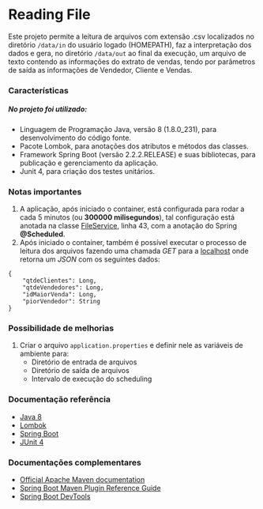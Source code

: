 # Reading File
Este projeto permite a leitura de arquivos com extensão .csv localizados no diretório ``/data/in`` do usuário logado (HOMEPATH), 
faz a interpretação dos dados e gera, no diretório ``/data/out`` ao final da execução, um arquivo de texto contendo as informações do extrato de vendas,
tendo por parâmetros de saída as informações de Vendedor, Cliente e Vendas.

### Características
##### No projeto foi utilizado:

* Linguagem de Programação Java, versão 8 (1.8.0_231), para desenvolvimento do código fonte.
* Pacote Lombok, para anotações dos atributos e métodos das classes.
* Framework Spring Boot (versão 2.2.2.RELEASE) e suas bibliotecas, para publicação e gerenciamento da aplicação.
* Junit 4, para criação dos testes unitários.

### Notas importantes
1. A aplicação, após iniciado o container, está configurada para rodar a cada 5 minutos (ou **300000 milisegundos**), 
tal configuração está anotada na classe [FileService](/src/main/java/com/testedev/readingfile/service/FileService.java), 
linha 43, com a anotação do Spring **@Scheduled**.
2. Após iniciado o container, também é possível executar o processo de leitura dos arquivos fazendo uma chamada *GET* 
para a [localhost](http://localhost:8080/vendas/extrato) onde retorna um *JSON* com os seguintes dados:
```
{
    "qtdeClientes": Long,
    "qtdeVendedores": Long,
    "idMaiorVenda": Long,
    "piorVendedor": String
}
```

### Possibilidade de melhorias
1. Criar o arquivo ``application.properties`` e definir nele as variáveis de ambiente para:
    * Diretório de entrada de arquivos
    * Diretório de saída de arquivos
    * Intervalo de execução do scheduling  

### Documentação referência

* [Java 8](https://docs.oracle.com/javase/8/docs/)
* [Lombok](https://projectlombok.org/)
* [Spring Boot](https://docs.spring.io/spring-boot/docs/2.2.2.RELEASE/reference/html/getting-started.html)
* [JUnit 4](https://junit.org/junit4/)

### Documentações complementares
* [Official Apache Maven documentation](https://maven.apache.org/guides/index.html)
* [Spring Boot Maven Plugin Reference Guide](https://docs.spring.io/spring-boot/docs/2.2.2.RELEASE/maven-plugin/)
* [Spring Boot DevTools](https://docs.spring.io/spring-boot/docs/2.2.2.RELEASE/reference/htmlsingle/#using-boot-devtools)

